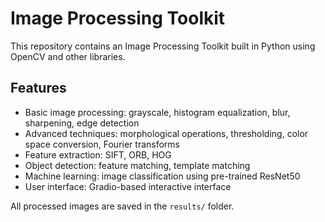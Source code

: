 # Image Processing Toolkit

This repository contains an Image Processing Toolkit built in Python using OpenCV and other libraries. 

## Features

- Basic image processing: grayscale, histogram equalization, blur, sharpening, edge detection
- Advanced techniques: morphological operations, thresholding, color space conversion, Fourier transforms
- Feature extraction: SIFT, ORB, HOG
- Object detection: feature matching, template matching
- Machine learning: image classification using pre-trained ResNet50
- User interface: Gradio-based interactive interface

All processed images are saved in the `results/` folder.
